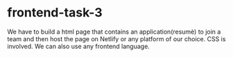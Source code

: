 # frontend-task-3

We have to build a html page that contains an application(resumè) to join a team and then host the page on Netlify or any platform of our choice. CSS is involved. We can also use any frontend language.
